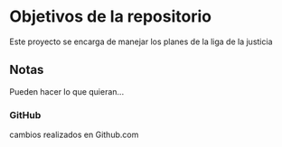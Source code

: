# Objetivos de la repositorio

Este proyecto se encarga de manejar los planes de la liga de la justicia


## Notas
Pueden hacer lo que quieran...

### GitHub
cambios realizados en Github.com
